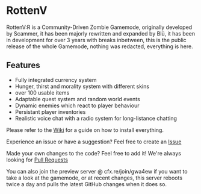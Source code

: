 # RottenV
RottenV:R is a Community-Driven Zombie Gamemode, originally developed by Scammer, it has been majorly rewritten and expanded by Blü, it has been in development for over 3 years with breaks inbetween, this is the public release of the whole Gamemode, nothing was redacted, everything is here.

## Features
- Fully integrated currency system
- Hunger, thirst and morality system with different skins
- over 100 usable items
- Adaptable quest system and random world events
- Dynamic enemies which react to player behaviour
- Persistant player inventories
- Realistic voice chat with a radio system for long-listance chatting


Please refer to the [Wiki](https://github.com/Bluethefurry/RottenV/wiki) for a guide on how to install everything.

Experience an issue or have a suggestion? Feel free to create an [Issue](https://github.com/Bluethefurry/RottenV/issues)

Made your own changes to the code? Feel free to add it! We're always looking for [Pull Requests](https://github.com/Bluethefurry/RottenV/pulls)

You can also join the preview server @ cfx.re/join/gwa4ew if you want to take a look at the gamemode, or at recent changes, this server reboots twice a day and pulls the latest GitHub changes when it does so.
